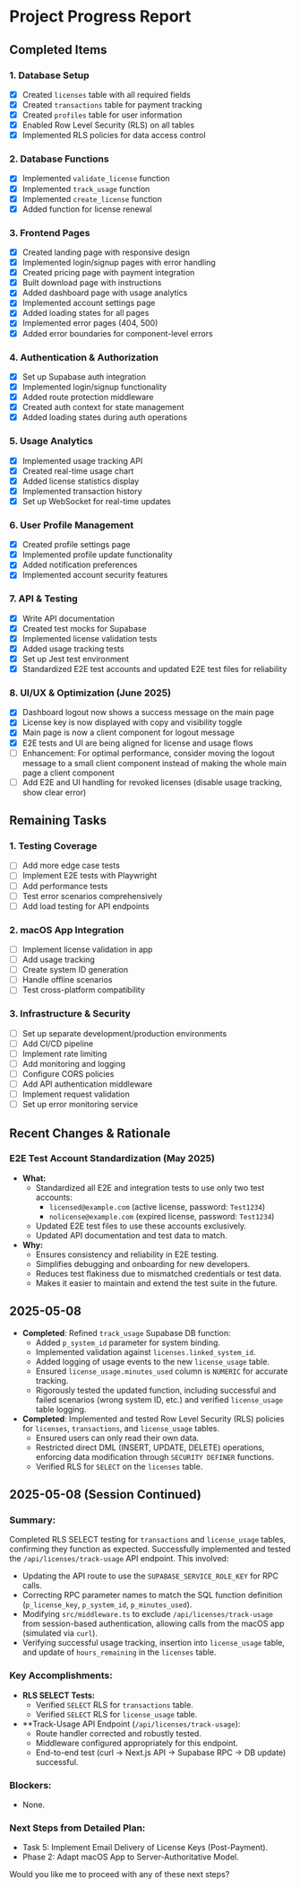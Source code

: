 # Project Progress Report

## Completed Items

### 1. Database Setup
- [x] Created `licenses` table with all required fields
- [x] Created `transactions` table for payment tracking
- [x] Created `profiles` table for user information
- [x] Enabled Row Level Security (RLS) on all tables
- [x] Implemented RLS policies for data access control

### 2. Database Functions
- [x] Implemented `validate_license` function
- [x] Implemented `track_usage` function
- [x] Implemented `create_license` function
- [x] Added function for license renewal

### 3. Frontend Pages
- [x] Created landing page with responsive design
- [x] Implemented login/signup pages with error handling
- [x] Created pricing page with payment integration
- [x] Built download page with instructions
- [x] Added dashboard page with usage analytics
- [x] Implemented account settings page
- [x] Added loading states for all pages
- [x] Implemented error pages (404, 500)
- [x] Added error boundaries for component-level errors

### 4. Authentication & Authorization
- [x] Set up Supabase auth integration
- [x] Implemented login/signup functionality
- [x] Added route protection middleware
- [x] Created auth context for state management
- [x] Added loading states during auth operations

### 5. Usage Analytics
- [x] Implemented usage tracking API
- [x] Created real-time usage chart
- [x] Added license statistics display
- [x] Implemented transaction history
- [x] Set up WebSocket for real-time updates

### 6. User Profile Management
- [x] Created profile settings page
- [x] Implemented profile update functionality
- [x] Added notification preferences
- [x] Implemented account security features

### 7. API & Testing
- [x] Write API documentation
- [x] Created test mocks for Supabase
- [x] Implemented license validation tests
- [x] Added usage tracking tests
- [x] Set up Jest test environment
- [x] Standardized E2E test accounts and updated E2E test files for reliability

### 8. UI/UX & Optimization (June 2025)
- [x] Dashboard logout now shows a success message on the main page
- [x] License key is now displayed with copy and visibility toggle
- [x] Main page is now a client component for logout message
- [x] E2E tests and UI are being aligned for license and usage flows
- [ ] Enhancement: For optimal performance, consider moving the logout message to a small client component instead of making the whole main page a client component
- [ ] Add E2E and UI handling for revoked licenses (disable usage tracking, show clear error)

## Remaining Tasks

### 1. Testing Coverage
- [ ] Add more edge case tests
- [ ] Implement E2E tests with Playwright
- [ ] Add performance tests
- [ ] Test error scenarios comprehensively
- [ ] Add load testing for API endpoints

### 2. macOS App Integration
- [ ] Implement license validation in app
- [ ] Add usage tracking
- [ ] Create system ID generation
- [ ] Handle offline scenarios
- [ ] Test cross-platform compatibility

### 3. Infrastructure & Security
- [ ] Set up separate development/production environments
- [ ] Add CI/CD pipeline
- [ ] Implement rate limiting
- [ ] Add monitoring and logging
- [ ] Configure CORS policies
- [ ] Add API authentication middleware
- [ ] Implement request validation
- [ ] Set up error monitoring service

## Recent Changes & Rationale

### E2E Test Account Standardization (May 2025)
- **What:**
  - Standardized all E2E and integration tests to use only two test accounts:
    - `licensed@example.com` (active license, password: `Test1234`)
    - `nolicense@example.com` (expired license, password: `Test1234`)
  - Updated E2E test files to use these accounts exclusively.
  - Updated API documentation and test data to match.
- **Why:**
  - Ensures consistency and reliability in E2E testing.
  - Simplifies debugging and onboarding for new developers.
  - Reduces test flakiness due to mismatched credentials or test data.
  - Makes it easier to maintain and extend the test suite in the future.

## 2025-05-08
- **Completed**: Refined `track_usage` Supabase DB function:
    - Added `p_system_id` parameter for system binding.
    - Implemented validation against `licenses.linked_system_id`.
    - Added logging of usage events to the new `license_usage` table.
    - Ensured `license_usage.minutes_used` column is `NUMERIC` for accurate tracking.
    - Rigorously tested the updated function, including successful and failed scenarios (wrong system ID, etc.) and verified `license_usage` table logging.
- **Completed**: Implemented and tested Row Level Security (RLS) policies for `licenses`, `transactions`, and `license_usage` tables.
    - Ensured users can only read their own data.
    - Restricted direct DML (INSERT, UPDATE, DELETE) operations, enforcing data modification through `SECURITY DEFINER` functions.
    - Verified RLS for `SELECT` on the `licenses` table.

## 2025-05-08 (Session Continued)

### Summary:
Completed RLS SELECT testing for `transactions` and `license_usage` tables, confirming they function as expected. Successfully implemented and tested the `/api/licenses/track-usage` API endpoint. This involved:
- Updating the API route to use the `SUPABASE_SERVICE_ROLE_KEY` for RPC calls.
- Correcting RPC parameter names to match the SQL function definition (`p_license_key`, `p_system_id`, `p_minutes_used`).
- Modifying `src/middleware.ts` to exclude `/api/licenses/track-usage` from session-based authentication, allowing calls from the macOS app (simulated via `curl`).
- Verifying successful usage tracking, insertion into `license_usage` table, and update of `hours_remaining` in the `licenses` table.

### Key Accomplishments:
- **RLS SELECT Tests:**
  - Verified `SELECT` RLS for `transactions` table.
  - Verified `SELECT` RLS for `license_usage` table.
- **Track-Usage API Endpoint (`/api/licenses/track-usage`):
  - Route handler corrected and robustly tested.
  - Middleware configured appropriately for this endpoint.
  - End-to-end test (curl -> Next.js API -> Supabase RPC -> DB update) successful.

### Blockers:
- None.

### Next Steps from Detailed Plan:
- Task 5: Implement Email Delivery of License Keys (Post-Payment).
- Phase 2: Adapt macOS App to Server-Authoritative Model.

Would you like me to proceed with any of these next steps?